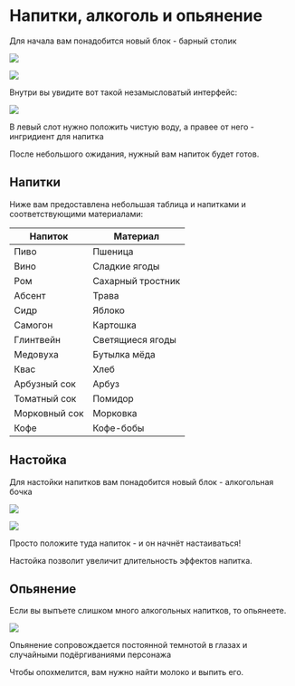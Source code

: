 # Напитки, алкоголь и опьянение

Для начала вам понадобится новый блок - барный столик

![](https://imgur.com/l9hlpmC.png)

![](https://imgur.com/t4JhGaX.png)

Внутри вы увидите вот такой незамысловатый интерфейс:

![](https://imgur.com/jZKwOBY.png)

В левый слот нужно положить чистую воду, а правее от него - ингридиент для напитка

После небольшого ожидания, нужный вам напиток будет готов.

## Напитки

Ниже вам предоставлена небольшая таблица и напитками и соответствующими материалами:

| Напиток | Материал |
| --- | --- |
| Пиво | Пшеница |
| Вино | Сладкие ягоды|
| Ром | Сахарный тростник |
| Абсент | Трава |
| Сидр | Яблоко |
| Самогон | Картошка |
| Глинтвейн | Светящиеся ягоды |
| Медовуха | Бутылка мёда |
| Квас | Хлеб |
| Арбузный сок | Арбуз |
| Томатный сок | Помидор |
| Морковный сок | Морковка |
| Кофе | Кофе-бобы |

## Настойка

Для настойки напитков вам понадобится новый блок - алкогольная бочка

![](https://imgur.com/4zIoW1Q.png)

![](https://imgur.com/WbRYE8j.png)

Просто положите туда напиток - и он начнёт настаиваться!

Настойка позволит увеличит длительность эффектов напитка.

## Опьянение

Если вы выпъете слишком много алкогольных напитков, то опьянеете.

![](https://imgur.com/dF1rIAT.png)

Опьянение сопровождается постоянной темнотой в глазах и случайными подёргиваниями персонажа

Чтобы опохмелится, вам нужно найти молоко и выпить его.

